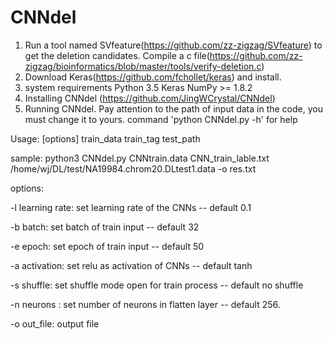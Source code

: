 # CNNdel



1. Run a tool named SVfeature(https://github.com/zz-zigzag/SVfeature) to get the deletion candidates. Compile a c file(https://github.com/zz-zigzag/bioinformatics/blob/master/tools/verify-deletion.c)
2. Download Keras(https://github.com/fchollet/keras) and install.
3. system requirements
 Python 3.5
 Keras 
 NumPy >= 1.8.2
4. Installing CNNdel (https://github.com/JingWCrystal/CNNdel)
5. Running CNNdel.
 Pay attention to the path of input data in the code, you must change it to yours.
 command 'python CNNdel.py -h' for help 

 Usage: [options] train_data train_tag test_path 
 
 sample: python3 CNNdel.py CNNtrain.data CNN_train_lable.txt /home/wj/DL/test/NA19984.chrom20.DLtest1.data -o res.txt
 
 options:
 
 -l learning rate: set learning rate of the CNNs
  -- default 0.1 
  
 -b batch: set batch of train input
  -- default 32 
  
 -e epoch: set epoch of train input
  -- default 50 
  
 -a activation: set relu as activation of CNNs
  -- default tanh 
  
 -s shuffle: set shuffle mode open for train process
 -- default no shuffle 
 
 -n neurons : set number of neurons in flatten layer
  -- default 256.
  
 -o out_file: output file


